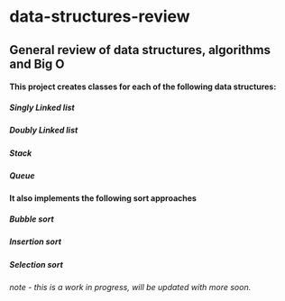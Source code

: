 # data-structures-review

## General review of data structures, algorithms and Big O

#### This project creates classes for each of the following data structures:

##### Singly Linked list

##### Doubly Linked list

##### Stack

##### Queue

#### It also implements the following sort approaches

##### Bubble sort

##### Insertion sort

##### Selection sort

###### note - this is a work in progress, will be updated with more soon.
